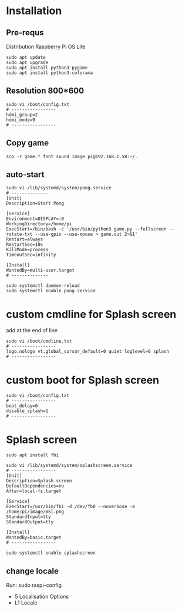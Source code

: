 # Installation

## Pre-requs

Distribution Raspberry Pi OS Lite

```
sudo apt update
sudo apt upgrade
sudo apt install python3-pygame
sudo apt install python3-colorama
```

## Resolution 800*600

```
sudo vi /boot/config.txt
# -----------------
hdmi_group=2
hdmi_mode=9
# -----------------
```

## Copy game

```
scp -r game.* font sound image pi@192.168.1.58:~/.
```

## auto-start

```
sudo vi /lib/systemd/system/pong.service
# --------------
[Unit]
Description=Start Pong

[Service]
Environment=DISPLAY=:0
WorkingDirectory=/home/pi
ExecStart=/bin/bash -c '/usr/bin/python3 game.py --fullscreen --rotate-txt --use-gpio --use-mouse > game.out 2>&1'
Restart=always
RestartSec=10s
KillMode=process
TimeoutSec=infinity

[Install]
WantedBy=multi-user.target
# --------------
```
```
sudo systemctl daemon-reload
sudo systemctl enable pong.service
```
# custom cmdline for Splash screen

add at the end of line

```
sudo vi /boot/cmdline.txt
# -----------------
logo.nologo vt.global_cursor_default=0 quiet loglevel=0 splash
# -----------------
```

# custom boot for Splash screen

```
sudo vi /boot/config.txt
# -----------------
boot_delay=0
disable_splash=1
# -----------------
```

# Splash screen

```
sudo apt install fbi
```
```
sudo vi /lib/systemd/system/splashscreen.service
# -----------------
[Unit]
Description=Splash screen
DefaultDependencies=no
After=local-fs.target

[Service]
ExecStart=/usr/bin/fbi -d /dev/fb0 --noverbose -a /home/pi/image/mkl.png
StandardInput=tty
StandardOutput=tty

[Install]
WantedBy=basic.target
# -----------------
```
```
sudo systemctl enable splashscreen
```

## change locale

Run: sudo raspi-config
- 5 Localisation Options
- L1 Locale

